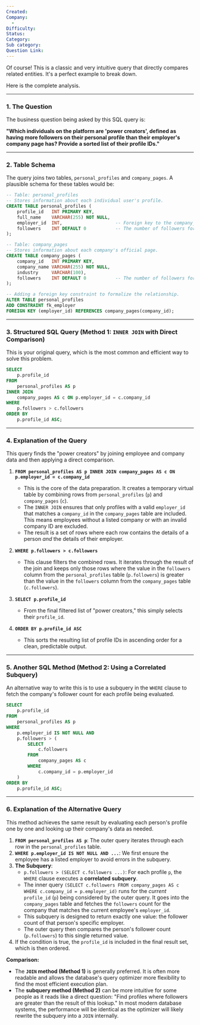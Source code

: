 ```yaml
---
Created:
Company:
  -
Difficulty:
Status:
Category:
Sub category:
Question Link:
---
```

Of course! This is a classic and very intuitive query that directly compares related entities. It's a perfect example to break down.

Here is the complete analysis.

***

### 1. The Question

The business question being asked by this SQL query is:

**"Which individuals on the platform are 'power creators', defined as having more followers on their personal profile than their employer's company page has? Provide a sorted list of their profile IDs."**

---

### 2. Table Schema

The query joins two tables, `personal_profiles` and `company_pages`. A plausible schema for these tables would be:

```sql
-- Table: personal_profiles
-- Stores information about each individual user's profile.
CREATE TABLE personal_profiles (
    profile_id   INT PRIMARY KEY,
    full_name    VARCHAR(255) NOT NULL,
    employer_id  INT,                    -- Foreign key to the company_pages table
    followers    INT DEFAULT 0           -- The number of followers for the personal profile
);

-- Table: company_pages
-- Stores information about each company's official page.
CREATE TABLE company_pages (
    company_id   INT PRIMARY KEY,
    company_name VARCHAR(255) NOT NULL,
    industry     VARCHAR(100),
    followers    INT DEFAULT 0           -- The number of followers for the company page
);

-- Adding a foreign key constraint to formalize the relationship.
ALTER TABLE personal_profiles
ADD CONSTRAINT fk_employer
FOREIGN KEY (employer_id) REFERENCES company_pages(company_id);
```

---

### 3. Structured SQL Query (Method 1: `INNER JOIN` with Direct Comparison)

This is your original query, which is the most common and efficient way to solve this problem.

```sql
SELECT
    p.profile_id
FROM
    personal_profiles AS p
INNER JOIN
    company_pages AS c ON p.employer_id = c.company_id
WHERE
    p.followers > c.followers
ORDER BY
    p.profile_id ASC;
```

---

### 4. Explanation of the Query

This query finds the "power creators" by joining employee and company data and then applying a direct comparison.

1.  **`FROM personal_profiles AS p INNER JOIN company_pages AS c ON p.employer_id = c.company_id`**
    *   This is the core of the data preparation. It creates a temporary virtual table by combining rows from `personal_profiles` (`p`) and `company_pages` (`c`).
    *   The `INNER JOIN` ensures that only profiles with a valid `employer_id` that matches a `company_id` in the `company_pages` table are included. This means employees without a listed company or with an invalid company ID are excluded.
    *   The result is a set of rows where each row contains the details of a person *and* the details of their employer.

2.  **`WHERE p.followers > c.followers`**
    *   This clause filters the combined rows. It iterates through the result of the join and keeps only those rows where the value in the `followers` column from the `personal_profiles` table (`p.followers`) is greater than the value in the `followers` column from the `company_pages` table (`c.followers`).

3.  **`SELECT p.profile_id`**
    *   From the final filtered list of "power creators," this simply selects their `profile_id`.

4.  **`ORDER BY p.profile_id ASC`**
    *   This sorts the resulting list of profile IDs in ascending order for a clean, predictable output.

---

### 5. Another SQL Method (Method 2: Using a Correlated Subquery)

An alternative way to write this is to use a subquery in the `WHERE` clause to fetch the company's follower count for each profile being evaluated.

```sql
SELECT
    p.profile_id
FROM
    personal_profiles AS p
WHERE
    p.employer_id IS NOT NULL AND
    p.followers > (
        SELECT
            c.followers
        FROM
            company_pages AS c
        WHERE
            c.company_id = p.employer_id
    )
ORDER BY
    p.profile_id ASC;
```

---

### 6. Explanation of the Alternative Query

This method achieves the same result by evaluating each person's profile one by one and looking up their company's data as needed.

1.  **`FROM personal_profiles AS p`**: The outer query iterates through each row in the `personal_profiles` table.
2.  **`WHERE p.employer_id IS NOT NULL AND ...`**: We first ensure the employee has a listed employer to avoid errors in the subquery.
3.  **The Subquery**:
    *   `p.followers > (SELECT c.followers ...)`: For each profile `p`, the `WHERE` clause executes a **correlated subquery**.
    *   The inner query `(SELECT c.followers FROM company_pages AS c WHERE c.company_id = p.employer_id)` runs for the *current* `profile_id` (`p`) being considered by the outer query. It goes into the `company_pages` table and fetches the `followers` count for the company that matches the current employee's `employer_id`.
    *   This subquery is designed to return exactly one value: the follower count of that person's specific employer.
    *   The outer query then compares the person's follower count (`p.followers`) to this single returned value.
4.  If the condition is true, the `profile_id` is included in the final result set, which is then ordered.

**Comparison:**
*   The **`JOIN` method (Method 1)** is generally preferred. It is often more readable and allows the database's query optimizer more flexibility to find the most efficient execution plan.
*   The **subquery method (Method 2)** can be more intuitive for some people as it reads like a direct question: "Find profiles where followers are greater than the result of this lookup." In most modern database systems, the performance will be identical as the optimizer will likely rewrite the subquery into a `JOIN` internally.